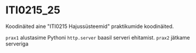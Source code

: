 # ITI0215_25

Koodinäited aine "ITI0215 Hajussüsteemid" praktikumide koodinäited.

`prax1` alustasime Pythoni `http.server` baasil serveri ehitamist. 
`prax2` jätkame serveriga
